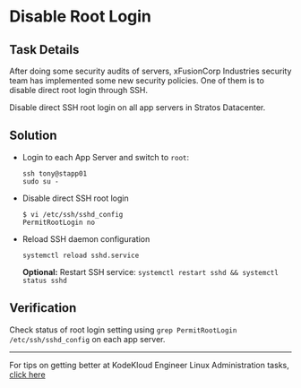 # Disable Root Login

## Task Details

After doing some security audits of servers, xFusionCorp Industries security team has implemented some new security policies. One of them is to disable direct root login through SSH.

Disable direct SSH root login on all app servers in Stratos Datacenter.

## Solution

* Login to each App Server and switch to `root`:

      ssh tony@stapp01
      sudo su -

* Disable direct SSH root login

      $ vi /etc/ssh/sshd_config
      PermitRootLogin no

* Reload SSH daemon configuration

      systemctl reload sshd.service

  **Optional:** Restart SSH service: `systemctl restart sshd && systemctl status sshd`

## Verification

Check status of root login setting using `grep PermitRootLogin /etc/ssh/sshd_config` on each app server.

---
For tips on getting better at KodeKloud Engineer Linux Administration tasks, [click here](./README.md)
